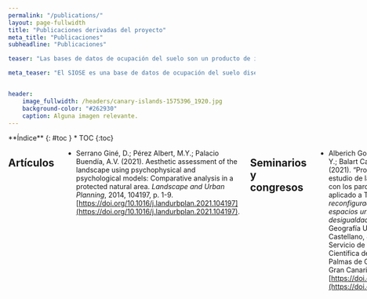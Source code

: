 ```yaml
---
permalink: "/publications/"
layout: page-fullwidth
title: "Publicaciones derivadas del proyecto"
meta_title: "Publicaciones"
subheadline: "Publicaciones"

teaser: "Las bases de datos de ocupación del suelo son un producto de información básico para el conocimiento de este medio en el que vivimos. La Base de Datos SIOSE proporciona información básica y relevante para el análisis espacial y territorial de la situación actual española, información que resulta imprescindible para analizar el tipo de uso que se le ha venido  dando  al  suelo  en  España  y  para  planificar  de  forma  sostenible  el  desarrollo económico y social del hombre. "

meta_teaser: "El SIOSE es una base de datos de ocupación del suelo diseñada con una metodología de orientación a objetos."


header:
    image_fullwidth: /headers/canary-islands-1575396_1920.jpg
    background-color: "#262930"
    caption: Alguna imagen relevante.
---
```


<!--more-->

<div class="row">
<div class="medium-4 medium-push-8 columns" markdown="1">
<div class="panel radius" markdown="1">
**Índice**
{: #toc }
*  TOC
{:toc}
</div>
</div><!-- /.medium-4.columns -->



<div class="medium-8 medium-pull-4 columns" markdown="1">



## Artículos

- Serrano Giné, D.; Pérez Albert, M.Y.; Palacio Buendía, A.V. (2021). Aesthetic assessment of the landscape using psychophysical and psychological models: Comparative analysis in a protected natural area. *Landscape and Urban Planning*, 2014, 104197, p. 1-9. [https://doi.org/10.1016/j.landurbplan.2021.104197](https://doi.org/10.1016/j.landurbplan.2021.104197). 

## Seminarios y congresos
    
- Alberich González, J.; Pérez Albert, M. Y.; Balart Casas, A.; Muro Morales, J. I. (2021). “Propuesta metodológica para el estudio de la justicia espacial en relación con los parques urbanos. Un caso aplicado a Tarragona” en: *La reconfiguración capitalista de los espacios urbanos: transformaciones y desigualdades*, XV Coloquio de Geografía Urbana. Editores: Parreño Castellano, J. M. y Moreno Medina, C. J. Servicio de Publicaciones y Difusión Científica de la Universidad de Las Palmas de Gran Canaria, Las Palmas de Gran Canaria, p. 167-184. [https://doi.org/10.20420/1642.2021.383](https://doi.org/10.20420/1642.2021.383) 

## Capítulos de libro


</div><!-- /.medium-8.columns -->
</div><!-- /.row -->

